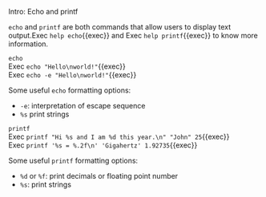 Intro: Echo and printf 

`echo` and `printf` are both commands that allow users to display text output.Exec `help echo`{{exec}} and Exec `help printf`{{exec}} to know more information. 

`echo` <br>
Exec `echo "Hello\nworld!"`{{exec}} <br>
Exec `echo -e "Hello\nworld!"`{{exec}}

Some useful `echo` formatting options: 
- `-e`: interpretation of escape sequence 
- `%s` print strings 

`printf` <br>
Exec `printf "Hi %s and I am %d this year.\n" "John" 25`{{exec}} <br>
Exec `printf '%s = %.2f\n' 'Gigahertz' 1.92735`{{exec}}

Some useful `printf` formatting options: 
- `%d` or `%f`: print decimals or floating point number
- `%s`: print strings 


